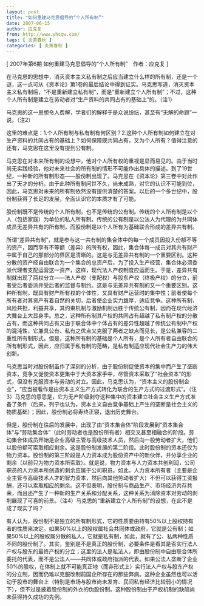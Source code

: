 ```yaml
---
layout: post
title: "如何重建马克思倡导的“个人所有制”"
date: 2007-06-15
author: 应克复
from: http://www.yhcqw.com/
tags: [ 炎黄春秋 ]
categories: [ 炎黄春秋 ]
---
```



[ 2007年第6期 如何重建马克思倡导的“个人所有制”　作者：应克复 ]


在马克思的思想中，消灭资本主义私有制之后应当建立什么样的所有制，还是一个谜，这一点可从《资本论》第1卷的最后结论中得到证实。马克思写道，消灭资本主义私有制后，“不是重新建立私有制”，而是“重新建立个人所有制”；不过，这种个人所有制是建立在劳动者对“生产资料的共同占有的基础上”的。（注1）

马克思的这一思想令人费解，学者们的解释于是众说纷纭，甚至有“无解的命题”一说。（注2）


这里的难点是：1.个人所有制与私有制有何区别？2.这种个人所有制如何建立在对生产资料的共同占有的基础上？如何保障既共同占有，又为个人所有？值得注意的还有，马克思在这里没有提到公有制。


马克思在对未来所有制的设想中，他对个人所有权的重视是显而易见的。由于当时尚无实践经验，他对未来社会的所有制的情形不可能作出具体的描述。到了19世纪，一种新的所有制形态——股份制出现了。马克思在《资本论》第三卷中对此作出了天才的分析。由于此种所有制问世不久，尚未成熟，对它的认识不可能到位，因此，马克思对未来的所有制依然没有提供清楚的答案。以后的一个多世纪中，股份制获得了长足的发展，全面认识它的本质才有了可能。


股份制既不是传统的个人所有制，也不是传统的公有制。传统的个人所有制是以个人（包括家庭）为单位的私人所有制。传统的公有制是以公法人为代理的为共同体成员无差异共有的所有制，而股份制是以个人所有为基础联合形成的差异共有制。


所谓“差异共有制”，就是参与这一共有制的集合体中的每一个成员因投入份额不等的资产，因而享有不等额（差异）的所有权，因此，集合体每一成员对其共有财产中属于自己的那部分的界区是清晰的。这是与无差异共有制的一个重要区别。这种分散的资产经自由联合为一个集合的总资产后，为了投入生产经营，集合体必须委派代理者支配运营这一资产，这样，现代法人产权制度应运而生。于是，差异共有制就出现了两权分立——法人产权（支配权）与股东产权（终极产权）的分立，前者受后者委派并受后者的监督与制约。这是与无差异共有制的又一个重要区别。这种所有制，既具有财产所有权的个体性，又具有财产运营时的集中性；前者使每个所有者对其资产有着自然的关切，后者使企业实力雄厚，适应竞争。这种所有制，风险共担，利益共享，其约束机制与激励机制远胜于传统公有制，因而在现代经济大舞台上大显身手。总之，这种所有制其产权的共同占有超越了私有制产权的分散占有，而这种共同占有又由于联合体中个体占有的差异性超越了传统公有制中产权的混沌性，它兼具公有、私有之优点又克服了两者之缺点而见长，是公私兼容的二重性所有制形式。但是，这种所有制的基础是个人所有，是个人所有者自由联合的所有制形式，因此，应归属于私有制的范畴，是私有制适应现代社会生产力的伟大创新。


马克思当时对股份制虽作了深刻的分析，由于股份制促使资本的集中而产生了垄断资本，竞争又促使资本更集中于大资本家手中，尽管资本采取了“社会资本”的形式，但没有克服资本与劳动的对立。因此，马克思认为，“资本主义的股份制企业”，“应当被看作是由资本主义生产方式转化为联合的生产方式的过渡形式”。（注3）马克思的意思是，它为无产阶级剥夺这种集中的资本建立社会主义生产方式准备了条件（后来，列宁也认为，资本主义自由竞争基础上产生的垄断是社会主义的物质基础）；因此，股份制必将寿终正寝，退出历史舞台。


但是，股份制在往后的发展中，出现了由“资本集合体”阶段发展到“资本集合体”与“劳动集合体”（此时劳动者也是股份所有者）相交叉甚至相融合的阶段。劳动集合体成员开始是企业高级主管与高级技术人员，然后向一般劳动者扩大，他们以股份额可索取相应剩余。这是股份制发展的第二阶段。此时股份制的资本还仅为物力资本。股份制的第三阶段是人力资本成为股份资产中的新伙伴，并分享企业的剩余（以前只为物力资本所索取）。就是说，物力资本与人力资本共创利润，公司职员的人力资本所创造的剩余应属于公司职员。如此，人力资本所有者（主要是企业主管与高级技术人才的智力资本，然后向其他劳动者扩大）不但可以获得工资报酬，还可以索取相应的剩余。这不但表明，股份制与商品生产、市场经济共存共荣，而且还产生了一种新的生产关系和分配关系，这种关系为消除资本对劳动的剥削展现了可喜的前景。（注4）马克思的“重新建立个人所有制”的设想，在此不是成了现实了吗？


有人认为，股份制不是独立的所有制形式，它的性质要由持有50%以上股权持有者的性质来决定。如果50%以上的股权属社会共同体或政府，它就是公有制；如果50%以上的股权属分散的私人，它就是私有制，如此，就有了公、私两种性质不同的股份制了。其实，鉴别是不是真正的股份制，必要条件是看其是否实行法人产权与股东的最终产权的分立；这里的法人是私法人，即由股份制中自由联合体所委托的代表，而不是公法人——共同体或政府指派的代表。如果公法人垄断了企业50%的股权，在体制上就不可能真正地（而非形式上）实行法人产权与股东产权的分立制，因而仍难以克服改制前国企所存在的那些弊病。这种企业虽然也可以活动于股市的舞台上（特别是市场与股市尚未发育、民间私有经济比较弱小的情况下），但不过是披着股份制的外衣的伪股份制。这种股份制由于产权机制的缺陷尚未获得持久成功的先例。


